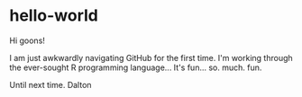 # hello-world

Hi goons!

I am just awkwardly navigating GitHub for the first time. I'm working through the ever-sought R programming language... It's fun... so. much. fun.

Until next time.
Dalton

